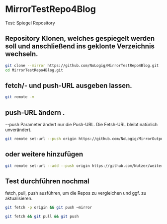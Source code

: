 
# MirrorTestRepo4Blog
Test: Spiegel Repository 

## Repository Klonen, welches gespiegelt werden soll und anschließend ins geklonte Verzeichnis wechseln.
```bash
git clone --mirror https://github.com/NoLogig/MirrorTestRepo4Blog.git 
cd MirrorTestRepo4Blog.git
```
## fetch/- und push-URL ausgeben lassen.  
```bash
git remote -v 
```

## push-URL ändern .
--push Parameter ändert nur die Push-URL. Die Fetsh-URL bleibt natürlich unverändert.
```bash
git remote set-url --push origin https://github.com/NoLogig/MirrorOutputRepo4Blog.git
```

## oder weitere hinzufügen
```bash
git remote set-url --add --push origin https://github.com/Nutzer/weiteresRepository.git
```

## Test durchführen nochmal
fetch, pull, push ausführen, um die Repos zu vergleichen und ggf. zu aktualisieren.
```bash
git fetch -p origin && git push –mirror

git fetch && git pull && git push
```
